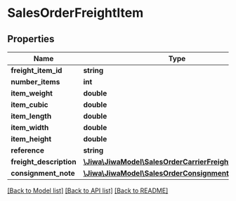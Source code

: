 # SalesOrderFreightItem

## Properties
Name | Type | Description | Notes
------------ | ------------- | ------------- | -------------
**freight_item_id** | **string** |  | [optional] 
**number_items** | **int** |  | [optional] 
**item_weight** | **double** |  | [optional] 
**item_cubic** | **double** |  | [optional] 
**item_length** | **double** |  | [optional] 
**item_width** | **double** |  | [optional] 
**item_height** | **double** |  | [optional] 
**reference** | **string** |  | [optional] 
**freight_description** | [**\Jiwa\JiwaModel\SalesOrderCarrierFreightDescription**](SalesOrderCarrierFreightDescription.md) |  | [optional] 
**consignment_note** | [**\Jiwa\JiwaModel\SalesOrderConsignmentNote**](SalesOrderConsignmentNote.md) |  | [optional] 

[[Back to Model list]](../README.md#documentation-for-models) [[Back to API list]](../README.md#documentation-for-api-endpoints) [[Back to README]](../README.md)


